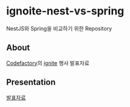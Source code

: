 # ignoite-nest-vs-spring
NestJS와 Spring을 비교하기 위한 Repository 

## About

[Codefactory](https://www.codefactory.ai/links)의 [ignite](https://www.instagram.com/p/DBQl8BPTFlJ/?utm_source=ig_web_copy_link&igsh=MzRlODBiNWFlZA==) 행사 발표자료

## Presentation 

[발표자료](https://docs.google.com/presentation/d/1bT_HPMmlRgyRyPpoNX9GA8BBkdDHYOua0RfHElGXO-w/edit?usp=sharing)

